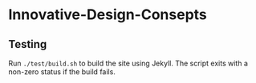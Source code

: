 # Innovative-Design-Consepts

## Testing
Run `./test/build.sh` to build the site using Jekyll. The script exits with a non-zero status if the build fails.
